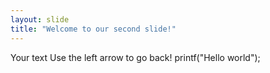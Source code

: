 ```yaml
---
layout: slide
title: "Welcome to our second slide!"
---
```

Your text
Use the left arrow to go back!
printf("Hello world");
